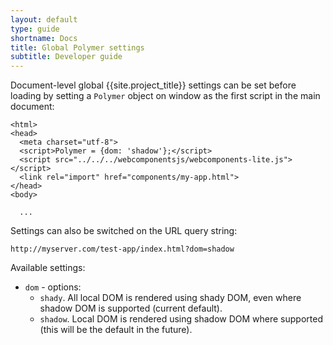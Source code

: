 ```yaml
---
layout: default
type: guide
shortname: Docs
title: Global Polymer settings
subtitle: Developer guide
---
```


Document-level global {{site.project_title}} settings can be set before loading
by setting a `Polymer` object on window as the first script in the main
document:

	<html>
	<head>
	  <meta charset="utf-8">
	  <script>Polymer = {dom: 'shadow'};</script>
	  <script src="../../../webcomponentsjs/webcomponents-lite.js"></script>
	  <link rel="import" href="components/my-app.html">
	</head>
	<body>

	  ...
    

Settings can also be switched on the URL query string:

```
http://myserver.com/test-app/index.html?dom=shadow
```

Available settings:

* `dom` - options:
    * `shady`. All local DOM is rendered using shady DOM, even where shadow DOM is supported (current default).
    * `shadow`. Local DOM is rendered using shadow DOM where supported (this will be the default in the future).
